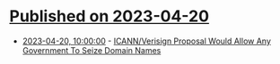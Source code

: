 # [Published on 2023-04-20](index.md)

* [2023-04-20, 10:00:00](https://tech.slashdot.org/story/23/04/20/0334252/icannverisign-proposal-would-allow-any-government-to-seize-domain-names?utm_source=rss1.0mainlinkanon&utm_medium=feed) - [ICANN/Verisign Proposal Would Allow Any Government To Seize Domain Names](https://tech.slashdot.org/story/23/04/20/0334252/icannverisign-proposal-would-allow-any-government-to-seize-domain-names?utm_source=rss1.0mainlinkanon&utm_medium=feed)
